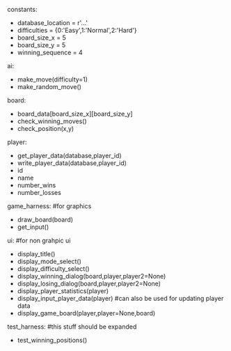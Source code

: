 constants:
* database_location = r'...'
* difficulties = {0:'Easy',1:'Normal',2:'Hard'}
* board_size_x = 5
* board_size_y = 5
* winning_sequence = 4

ai:  
* make_move(difficulty=1)
* make_random_move()

board:
* board_data[board_size_x][board_size_y]
* check_winning_moves()
* check_position(x,y)

player:
* get_player_data(database,player_id)
* write_player_data(database,player_id)
* id
* name
* number_wins
* number_losses

game_harness: #for graphics
* draw_board(board)
* get_input()

ui: #for non grahpic ui
* display_title()
* display_mode_select()
* display_difficulty_select()
* display_winning_dialog(board,player,player2=None)
* display_losing_dialog(board,player,player2=None)
* display_player_statistics(player)
* display_input_player_data(player) #can also be used for updating player data
* display_game_board(player,player=None,board)


test_harness: #this stuff should be expanded
* test_winning_positions()
